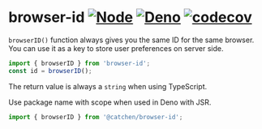 # browser-id [![Node](https://github.com/CatChen/browser-id/actions/workflows/node.yml/badge.svg)](https://github.com/CatChen/browser-id/actions/workflows/node.yml) [![Deno](https://github.com/CatChen/browser-id/actions/workflows/deno.yml/badge.svg)](https://github.com/CatChen/browser-id/actions/workflows/deno.yml) [![codecov](https://codecov.io/gh/CatChen/browser-id/branch/main/graph/badge.svg)](https://codecov.io/gh/CatChen/browser-id)

`browserID()` function always gives you the same ID for the same browser. You can use it as a key to store user preferences on server side.

```JavaScript
import { browserID } from 'browser-id';
const id = browserID();
```

The return value is always a `string` when using TypeScript.

Use package name with scope when used in Deno with JSR.

```TypeScript
import { browserID } from '@catchen/browser-id';
```
